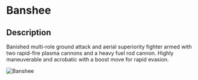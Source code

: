 # Banshee

## Description

Banished multi-role ground attack and aerial superiority fighter armed with two rapid-fire plasma cannons and a heavy fuel rod cannon. Highly maneuverable and acrobatic with a boost move for rapid evasion.

![Banshee](../../../.gitbook/assets/images/objects/gameplay/vehicles/banshee.png)
